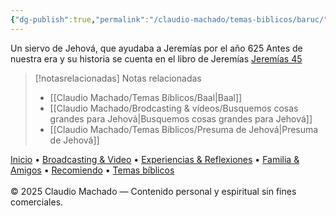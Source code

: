 ```yaml
---
{"dg-publish":true,"permalink":"/claudio-machado/temas-biblicos/baruc/","title":"Baruc","tags":["Baruc"]}
---
```


Un siervo de Jehová, que ayudaba a Jeremías por el año 625 Antes de nuestra era y su historia se cuenta en el libro de Jeremías [Jeremías 45](https://wol.jw.org/es/wol/b/r4/lp-s/nwtsty/24/45)

> [!notasrelacionadas] Notas relacionadas
> - [[Claudio Machado/Temas Bíblicos/Baal\|Baal]]
> - [[Claudio Machado/Brodcasting & vídeos/Busquemos cosas grandes para Jehová\|Busquemos cosas grandes para Jehová]]
> - [[Claudio Machado/Temas Bíblicos/Presuma de Jehová\|Presuma de Jehová]]

<div class="pie-simple">
  <a href="https://mis-apuntes-psi.vercel.app/">Inicio</a> •
  <a href="https://mis-apuntes-psi.vercel.app/claudio-machado/brodcasting-and-videos/principial-brodcasting-and-video/">Broadcasting & Video</a> •
  <a href="https://mis-apuntes-psi.vercel.app/claudio-machado/experiencias-and-reflexiones/experiencias-and-reflexiones/">Experiencias & Reflexiones</a> •
  <a href="https://mis-apuntes-psi.vercel.app/claudio-machado/familia-and-amigos/familia-and-amigos/">Familia & Amigos</a> •
  <a href="https://mis-apuntes-psi.vercel.app/claudio-machado/recomendaciones/recomiendo/">Recomiendo</a> •
  <a href="https://mis-apuntes-psi.vercel.app/claudio-machado/temas-biblicos/temas-biblicos/">Temas bíblicos</a>
  <br><br>
  <span class="legal">© 2025 Claudio Machado — Contenido personal y espiritual sin fines comerciales.</span>
</div>